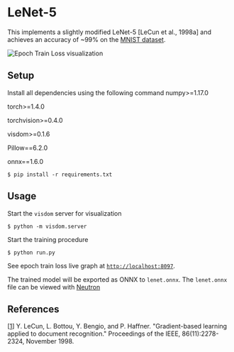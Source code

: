 # LeNet-5

This implements a slightly modified LeNet-5 [LeCun et al., 1998a] and achieves an accuracy of ~99% on the [MNIST dataset](http://yann.lecun.com/exdb/mnist/).


![Epoch Train Loss visualization](https://i.imgur.com/h4h7CrF.gif)

## Setup

Install all dependencies using the following command
numpy>=1.17.0

torch>=1.4.0

torchvision>=0.4.0

visdom>=0.1.6

Pillow==6.2.0

onnx==1.6.0
```
$ pip install -r requirements.txt
```

## Usage

Start the `visdom` server for visualization

```
$ python -m visdom.server
```

Start the training procedure

```
$ python run.py
```

See epoch train loss live graph at [`http://localhost:8097`](http://localhost:8097).

The trained model will be exported as ONNX to `lenet.onnx`. The `lenet.onnx` file can be viewed with [Neutron](https://www.electronjs.org/apps/netron)

## References

[[1](http://yann.lecun.com/exdb/publis/pdf/lecun-98.pdf)] Y. LeCun, L. Bottou, Y. Bengio, and P. Haffner. "Gradient-based learning applied to document recognition." Proceedings of the IEEE, 86(11):2278-2324, November 1998.

